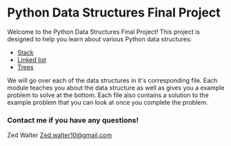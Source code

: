# Python Data Structures Final Project

Welcome to the Python Data Structures Final Project! This project is designed to help you learn about various Python data structures:

* [Stack](/Stacks/stacks.md)
* [Linked list](/LinkedLists/LinkedList.md)
* [Trees]()

We will go over each of the data structures in it's corresponding file. Each module teaches you about the data structure as well as gives you a example problem to solve at the bottom. Each file also contains a solution to the example problem that you can look at once you complete the problem.

### Contact me if you have any questions!

Zed Walter 
Zed.walter10@gmail.com
